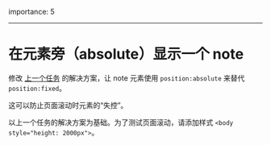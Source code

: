 importance: 5

---

# 在元素旁（absolute）显示一个 note

修改 [上一个任务](info:task/position-at) 的解决方案，让 note 元素使用 `position:absolute` 来替代 `position:fixed`。

这可以防止页面滚动时元素的“失控”。

以上一个任务的解决方案为基础。为了测试页面滚动，请添加样式 `<body style="height: 2000px">`。
